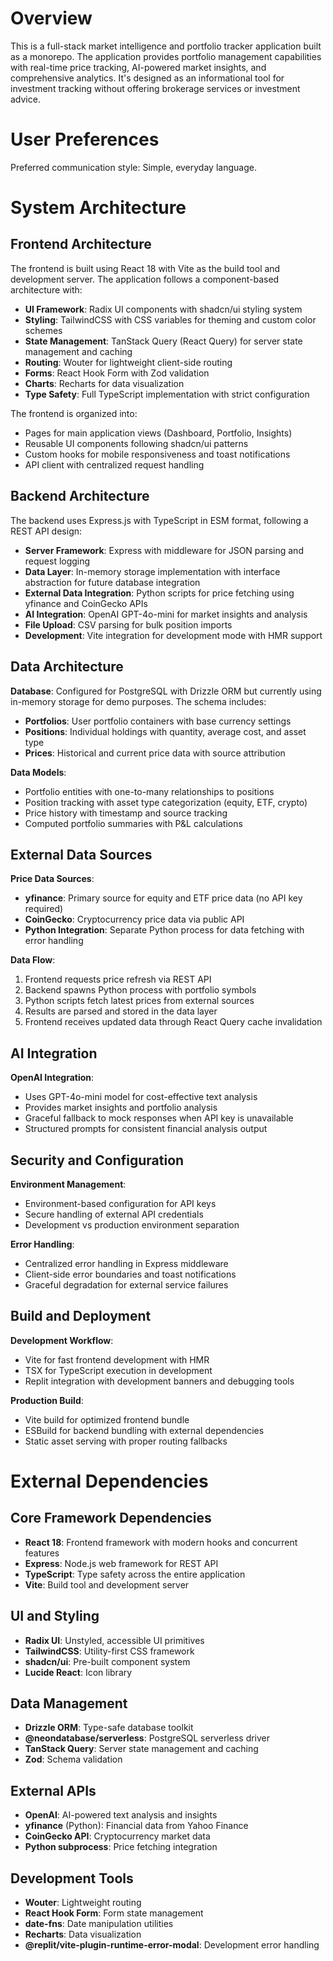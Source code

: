 # Overview

This is a full-stack market intelligence and portfolio tracker application built as a monorepo. The application provides portfolio management capabilities with real-time price tracking, AI-powered market insights, and comprehensive analytics. It's designed as an informational tool for investment tracking without offering brokerage services or investment advice.

# User Preferences

Preferred communication style: Simple, everyday language.

# System Architecture

## Frontend Architecture

The frontend is built using React 18 with Vite as the build tool and development server. The application follows a component-based architecture with:

- **UI Framework**: Radix UI components with shadcn/ui styling system
- **Styling**: TailwindCSS with CSS variables for theming and custom color schemes
- **State Management**: TanStack Query (React Query) for server state management and caching
- **Routing**: Wouter for lightweight client-side routing
- **Forms**: React Hook Form with Zod validation
- **Charts**: Recharts for data visualization
- **Type Safety**: Full TypeScript implementation with strict configuration

The frontend is organized into:
- Pages for main application views (Dashboard, Portfolio, Insights)
- Reusable UI components following shadcn/ui patterns
- Custom hooks for mobile responsiveness and toast notifications
- API client with centralized request handling

## Backend Architecture

The backend uses Express.js with TypeScript in ESM format, following a REST API design:

- **Server Framework**: Express with middleware for JSON parsing and request logging
- **Data Layer**: In-memory storage implementation with interface abstraction for future database integration
- **External Data Integration**: Python scripts for price fetching using yfinance and CoinGecko APIs
- **AI Integration**: OpenAI GPT-4o-mini for market insights and analysis
- **File Upload**: CSV parsing for bulk position imports
- **Development**: Vite integration for development mode with HMR support

## Data Architecture

**Database**: Configured for PostgreSQL with Drizzle ORM but currently using in-memory storage for demo purposes. The schema includes:
- **Portfolios**: User portfolio containers with base currency settings
- **Positions**: Individual holdings with quantity, average cost, and asset type
- **Prices**: Historical and current price data with source attribution

**Data Models**:
- Portfolio entities with one-to-many relationships to positions
- Position tracking with asset type categorization (equity, ETF, crypto)
- Price history with timestamp and source tracking
- Computed portfolio summaries with P&L calculations

## External Data Sources

**Price Data Sources**:
- **yfinance**: Primary source for equity and ETF price data (no API key required)
- **CoinGecko**: Cryptocurrency price data via public API
- **Python Integration**: Separate Python process for data fetching with error handling

**Data Flow**:
1. Frontend requests price refresh via REST API
2. Backend spawns Python process with portfolio symbols
3. Python scripts fetch latest prices from external sources
4. Results are parsed and stored in the data layer
5. Frontend receives updated data through React Query cache invalidation

## AI Integration

**OpenAI Integration**:
- Uses GPT-4o-mini model for cost-effective text analysis
- Provides market insights and portfolio analysis
- Graceful fallback to mock responses when API key is unavailable
- Structured prompts for consistent financial analysis output

## Security and Configuration

**Environment Management**:
- Environment-based configuration for API keys
- Secure handling of external API credentials
- Development vs production environment separation

**Error Handling**:
- Centralized error handling in Express middleware
- Client-side error boundaries and toast notifications
- Graceful degradation for external service failures

## Build and Deployment

**Development Workflow**:
- Vite for fast frontend development with HMR
- TSX for TypeScript execution in development
- Replit integration with development banners and debugging tools

**Production Build**:
- Vite build for optimized frontend bundle
- ESBuild for backend bundling with external dependencies
- Static asset serving with proper routing fallbacks

# External Dependencies

## Core Framework Dependencies
- **React 18**: Frontend framework with modern hooks and concurrent features
- **Express**: Node.js web framework for REST API
- **TypeScript**: Type safety across the entire application
- **Vite**: Build tool and development server

## UI and Styling
- **Radix UI**: Unstyled, accessible UI primitives
- **TailwindCSS**: Utility-first CSS framework
- **shadcn/ui**: Pre-built component system
- **Lucide React**: Icon library

## Data Management
- **Drizzle ORM**: Type-safe database toolkit
- **@neondatabase/serverless**: PostgreSQL serverless driver
- **TanStack Query**: Server state management and caching
- **Zod**: Schema validation

## External APIs
- **OpenAI**: AI-powered text analysis and insights
- **yfinance** (Python): Financial data from Yahoo Finance
- **CoinGecko API**: Cryptocurrency market data
- **Python subprocess**: Price fetching integration

## Development Tools
- **Wouter**: Lightweight routing
- **React Hook Form**: Form state management
- **date-fns**: Date manipulation utilities
- **Recharts**: Data visualization
- **@replit/vite-plugin-runtime-error-modal**: Development error handling